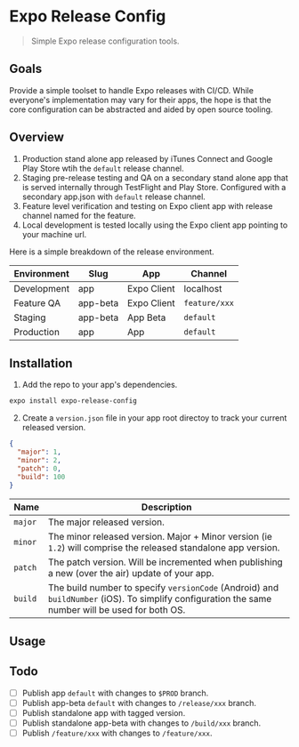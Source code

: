 # Expo Release Config

> Simple Expo release configuration tools.

## Goals

Provide a simple toolset to handle Expo releases with CI/CD. While everyone's implementation may vary for their apps, the hope is that the core configuration can be abstracted and aided by open source tooling.

## Overview

1. Production stand alone app released by iTunes Connect and Google Play Store wtih the `default` release channel.
2. Staging pre-release testing and QA on a secondary stand alone app that is served internally through TestFlight and Play Store. Configured with a secondary app.json with `default` release channel.
3. Feature level verification and testing on Expo client app with release channel named for the feature.
4. Local development is tested locally using the Expo client app pointing to your machine url.

Here is a simple breakdown of the release environment.

| Environment | Slug     | App         | Channel       |
| ----------- | -------- | ----------- | ------------- |
| Development | app      | Expo Client | localhost     |
| Feature QA  | app-beta | Expo Client | `feature/xxx` |
| Staging     | app-beta | App Beta    | `default`     |
| Production  | app      | App         | `default`     |

## Installation

1. Add the repo to your app's dependencies.

```bash
expo install expo-release-config
```

2. Create a `version.json` file in your app root directoy to track your current released version.

```json
{
  "major": 1,
  "minor": 2,
  "patch": 0,
  "build": 100
}
```

| Name    | Description                                                                                                                                      |
| ------- | ------------------------------------------------------------------------------------------------------------------------------------------------ |
| `major` | The major released version.                                                                                                                      |
| `minor` | The minor released version. Major + Minor version (ie `1.2`) will comprise the released standalone app version.                                  |
| `patch` | The patch version. Will be incremented when publishing a new (over the air) update of your app.                                                  |
| `build` | The build number to specify `versionCode` (Android) and `buildNumber` (iOS). To simplify configuration the same number will be used for both OS. |

## Usage

## Todo

- [ ] Publish app `default` with changes to `$PROD` branch.
- [ ] Publish app-beta `default` with changes to `/release/xxx` branch.
- [ ] Publish standalone app with tagged version.
- [ ] Publish standalone app-beta with changes to `/build/xxx` branch.
- [ ] Publish `/feature/xxx` with changes to `/feature/xxx`.

